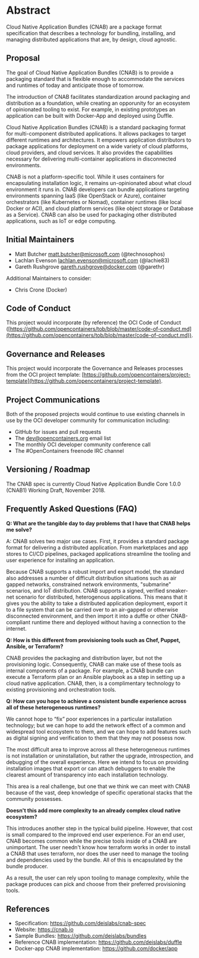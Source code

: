 # Abstract

Cloud Native Application Bundles (CNAB) are a package format specification that describes a technology for bundling, installing, and managing distributed applications that are, by design, cloud agnostic.

## Proposal

The goal of Cloud Native Application Bundles (CNAB) is to provide a packaging standard that is flexible enough to accommodate the services and runtimes of today and anticipate those of tomorrow. 

The introduction of CNAB facilitates standardization around packaging and distribution as a foundation, while creating an opporunity for an ecosystem of opinionated tooling to exist. For example, in existing prototypes an application can be built with Docker-App and deployed using Duffle.

Cloud Native Application Bundles (CNAB) is a standard packaging format for multi-component distributed applications. It allows packages to target different runtimes and architectures. It empowers application distributors to package applications for deployment on a wide variety of cloud platforms, cloud providers, and cloud services. It also provides the capabilities necessary for delivering multi-container applications in disconnected environments.

CNAB is not a platform-specific tool. While it uses containers for encapsulating installation logic, it remains un-opinionated about what cloud environment it runs in. CNAB developers can bundle applications targeting environments spanning IaaS (like OpenStack or Azure), container orchestrators (like Kubernetes or Nomad), container runtimes (like local Docker or ACI), and cloud platform services (like object storage or Database as a Service). CNAB can also be used for packaging other distributed applications, such as IoT or edge computing.

## Initial Maintainers

* Matt Butcher <matt.butcher@microsoft.com> (@technosophos)
* Lachlan Evenson <lachlan.evenson@microsoft.com> (@lachie83)
* Gareth Rushgrove <gareth.rushgrove@docker.com> (@garethr)

Additional Maintainers to consider:

* Chris Crone (Docker)

## Code of Conduct

This project would incorporate (by reference) the OCI Code of Conduct ([https://github.com/opencontainers/tob/blob/master/code-of-conduct.md](https://github.com/opencontainers/tob/blob/master/code-of-conduct.md)).

## Governance and Releases

This project would incorporate the Governance and Releases processes from the OCI project template: [https://github.com/opencontainers/project-template](https://github.com/opencontainers/project-template).

## Project Communications

Both of the proposed projects would continue to use existing channels in use by the OCI developer community for communication including:

* GitHub for issues and pull requests
* The dev@opencontainers.org email list
* The monthly OCI developer community conference call
* The #OpenContainers freenode IRC channel

## Versioning / Roadmap

The CNAB spec is currently Cloud Native Application Bundle Core 1.0.0 (CNAB1) Working Draft, November 2018.

## Frequently Asked Questions (FAQ)

**Q: What are the tangible day to day problems that I have that CNAB helps me solve?**

A: CNAB solves two major use cases. First, it provides a standard package format for delivering a distributed application. From marketplaces and app stores to CI/CD pipelines, packaged applications streamline the tooling and user experience for installing an application.

Because CNAB supports a robust import and export model, the standard also addresses a number of difficult distribution situations such as air gapped networks, constrained network environments, "submarine" scenarios, and IoT distribution. CNAB supports a signed, verified sneaker-net scenario for distributed, heterogenous applications.  This means that it gives you the ability to take a distributed application deployment, export it to a file system that can be carried over to an air-gapped or otherwise disconnected environment, and then import it into a duffle or other CNAB-compliant runtime there and deployed without having a connection to the internet.

**Q: How is this different from provisioning tools such as Chef, Puppet, Ansible, or Terraform?**

CNAB provides the packaging and distribution layer, but not the provisioning logic. Consequently, CNAB can make use of these tools as internal components of a package. For example, a CNAB bundle can execute a Terraform plan or an Ansible playbook as a step in setting up a cloud native application. CNAB, then, is a complimentary technology to existing provisioning and orchestration tools.

**Q: How can you hope to achieve a consistent bundle experience across all of these heterogeneous runtimes?**
 
We cannot hope to “fix” poor experiences in a particular installation technology; but we can hope to add the network effect of a common and widespread tool ecosystem to them, and we can hope to add features such as digital signing and verification to them that they may not possess now.  
 
The most difficult area to improve across all these heterogeneous runtimes is not installation or uninstallation, but rather the upgrade, introspection, and debugging of the overall experience. Here we intend to focus on providing installation images that export or can attach debuggers to enable the clearest amount of transparency into each installation technology.  
 
This area is a real challenge, but one that we think we can meet with CNAB because of the vast, deep knowledge of specific operational stacks that the community possesses.   

**Doesn't this add more complexity to an already complex cloud native ecosystem?**

This introduces another step in the typical build pipeline. However, that cost is small compared to the improved end user experience. For an end user, CNAB becomes common while the precise tools inside of a CNAB are unimportant. The user needn't know how terraform works in order to install a CNAB that uses terraform, nor does the user need to manage the tooling and dependencies used by the bundle. All of this is encapsulated by the bundle producer.

As a result, the user can rely upon tooling to manage complexity, while the package produces can pick and choose from their preferred provisioning tools.

## References

* Specification: https://github.com/deislabs/cnab-spec
* Website: https://cnab.io
* Sample Bundles: https://github.com/deislabs/bundles
* Reference CNAB implementation: https://github.com/deislabs/duffle
* Docker-app CNAB implementation: https://github.com/docker/app

